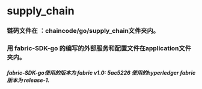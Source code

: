 # supply_chain
### 链码文件在 ：chaincode/go/supply_chain文件夹内。
### 用 fabric-SDK-go 的编写的外部服务和配置文件在application文件夹内。
##### fabric-SDK-go使用的版本为 fabric v1.0: 5ac5226 使用的hyperledger fabric版本为 release-1.
